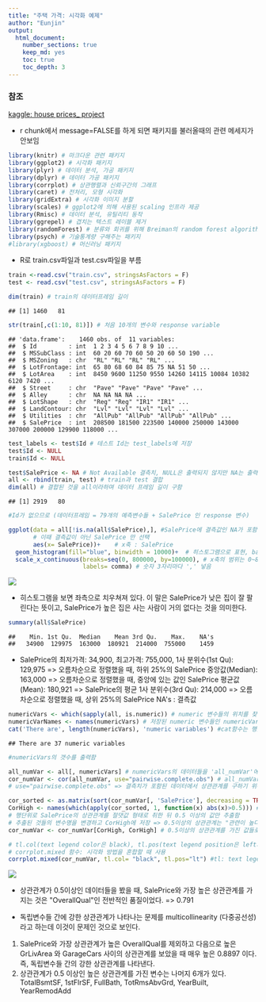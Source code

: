 ```yaml
---
title: "주택 가격: 시각화 예제"
author: "Eunjin"
output:
  html_document:
    number_sections: true
    keep_md: yes
    toc: true
    toc_depth: 3
---
```


### 참조
[kaggle: house prices_ project](https://www.kaggle.com/erikbruin/house-prices-lasso-xgboost-and-a-detailed-eda)


- r chunk에서 message=FALSE를 하게 되면 패키지를 불러올때의 관련 메세지가 안보임

```r
library(knitr) # 마크다운 관련 패키지
library(ggplot2) # 시각화 패키지
library(plyr) # 데이터 분석, 가공 패키지
library(dplyr) # 데이터 가공 패키지
library(corrplot) # 상관행렬과 신뢰구간의 그래프
library(caret) # 전처리, 모형 시각화
library(gridExtra) # 시각화 이미지 분할
library(scales) # ggplot2에 의해 사용된 scaling 인프라 제공
library(Rmisc) # 데이터 분석, 유틸리티 동작
library(ggrepel) # 겹치는 텍스트 레이블 제거
library(randomForest) # 분류와 회귀를 위해 Breiman의 random forest algorithm 구현
library(psych) # 기술통계량 구해주는 패키지
#library(xgboost) # 머신러닝 패키지
```

- R로 train.csv파일과 test.csv파일을 부름

```r
train <-read.csv("train.csv", stringsAsFactors = F)
test <- read.csv("test.csv", stringsAsFactors = F)
```


```r
dim(train) # train의 데이터프레임 길이
```

```
## [1] 1460   81
```

```r
str(train[,c(1:10, 81)]) # 처음 10개의 변수와 response variable
```

```
## 'data.frame':	1460 obs. of  11 variables:
##  $ Id         : int  1 2 3 4 5 6 7 8 9 10 ...
##  $ MSSubClass : int  60 20 60 70 60 50 20 60 50 190 ...
##  $ MSZoning   : chr  "RL" "RL" "RL" "RL" ...
##  $ LotFrontage: int  65 80 68 60 84 85 75 NA 51 50 ...
##  $ LotArea    : int  8450 9600 11250 9550 14260 14115 10084 10382 6120 7420 ...
##  $ Street     : chr  "Pave" "Pave" "Pave" "Pave" ...
##  $ Alley      : chr  NA NA NA NA ...
##  $ LotShape   : chr  "Reg" "Reg" "IR1" "IR1" ...
##  $ LandContour: chr  "Lvl" "Lvl" "Lvl" "Lvl" ...
##  $ Utilities  : chr  "AllPub" "AllPub" "AllPub" "AllPub" ...
##  $ SalePrice  : int  208500 181500 223500 140000 250000 143000 307000 200000 129900 118000 ...
```


```r
test_labels <- test$Id # 테스트 Id는 test_labels에 저장
test$Id <- NULL
train$Id <- NULL
```


```r
test$SalePrice <- NA # Not Available 결측치, NULL은 출력되지 않지만 NA는 출력됨
all <- rbind(train, test) # train과 test 결합
dim(all) # 결합된 것을 all이라하며 데이터 프레임 길이 구함
```

```
## [1] 2919   80
```

```r
#Id가 없으므로 (데이터프레임 = 79개의 예측변수들 + SalePrice 인 response 변수)
```


```r
ggplot(data = all[!is.na(all$SalePrice),], #SalePrice에 결측값인 NA가 포함되어있는지 확인함
       # 이때 결측값이 아닌 SalePrice 만 선택
       aes(x= SalePrice))+    # x축 : SalePrice
  geom_histogram(fill="blue", binwidth = 10000)+  # 히스토그램으로 표현, bar은 blue, bar의 두께는 10000으로 설정
  scale_x_continuous(breaks=seq(0, 800000, by=100000), # x축의 범위는 0~800000, 100000단위로 끊어줌
                     labels= comma) # 숫자 3자리마다 ',' 넣음
```

![](/hueman_images/mini_proj/unnamed-chunk-6-1.png)<!-- -->
- 히스토그램을 보면 좌측으로 치우쳐져 있다.
이 말은 SalePrice가 낮은 집이 잘 팔린다는 뜻이고, SalePrice가 높은 집은 사는 사람이 거의 없다는 것을 의미한다. 


```r
summary(all$SalePrice)
```

```
##    Min. 1st Qu.  Median    Mean 3rd Qu.    Max.    NA's 
##   34900  129975  163000  180921  214000  755000    1459
```
- SalePrice의 최저가격: 34,900, 최고가격: 755,000,
1사 분위수(1st Qu): 129,975 => 오름차순으로 정렬했을 때, 하위 25%의 SalePrice
중앙값(Median): 163,000 => 오름차순으로 정렬했을 때, 중앙에 있는 값인 SalePrice
평균값(Mean): 180,921 => SalePrice의 평균
1사 분위수(3rd Qu): 214,000 => 오름차순으로 정렬했을 때, 상위 25%의 SalePrice
NA's : 결측값


```r
numericVars <- which(sapply(all, is.numeric)) # numeric 변수들의 위치를 찾는데 그 결과를 벡터 또는 행렬로 반환
numericVarNames <- names(numericVars) # 저장된 numeric 변수들인 numericVars로 변수명 변경된 것을 Name벡터인 numericVarNames로 저장
cat('There are', length(numericVars), 'numeric variables') #cat함수는 행을 바꾸지 않음
```

```
## There are 37 numeric variables
```

```r
#numericVars의 갯수를 출력함

all_numVar <- all[, numericVars] # numericVars의 데이터들을 'all_numVar'에 저장 (numericVars는 그냥 벡터일뿐, 데이터프레임이 아님)
cor_numVar <- cor(all_numVar, use="pairwise.complete.obs") # all_numVar들의 상관관계를 저장
# use="pairwise.complete.obs" => 결측치가 포함된 데이터에서 상관관계를 구하기 위해 사용

cor_sorted <- as.matrix(sort(cor_numVar[, 'SalePrice'], decreasing = TRUE)) # SalePrice와의 상관관계만을 내림차순으로 정렬한 뒤 행렬로 변환한 것을 cor_sorted 행렬에 저장
CorHigh <- names(which(apply(cor_sorted, 1, function(x) abs(x)>0.5))) # 1:행, 2:열,  function(x) { abs (x)}
# 행단위로 SalePrice의 상관관계를 절댓값 형태로 취한 뒤 0.5 이상의 값만 추출함
# 추출된 것들의 변수명을 변경하고 CorHigh에 저장 => 0.5이상의 상관관계는 "관련이 높다"라는 의미
cor_numVar <- cor_numVar[CorHigh, CorHigh] # 0.5이상의 상관관계를 가진 값들로만 cor_numVar에 다시 저장

# tl.col(text legend color은 black), tl.pos(text legend position은 left와 top)
# corrplot.mixed 함수: 시각화 방법을 혼합할 때 사용
corrplot.mixed(cor_numVar, tl.col= "black", tl.pos="lt") #tl: text legend, cl: color legend
```

![](/hueman_images/mini_proj/unnamed-chunk-8-1.png)<!-- -->

- 상관관계가 0.5이상인 데이터들을 봤을 때, SalePrice와 가장 높은 상관관계를 가지는 것은 "OverallQual"인 전반적인 품질이었다. => 0.791

- 독립변수들 간에 강한 상관관계가 나타나는 문제를 multicollinearity (다중공선성)라고 하는데 이것이 문제인 것으로 보인다. 

1) SalePrice와 가장 상관관계가 높은 OverallQual를 제외하고 다음으로 높은 GrLivArea 와 GarageCars 사이의 상관관계를 보았을 때 매우 높은 0.8897 이다. 즉, 독립변수들 간의 강한 상관관계를 나타낸다. 
2) 상관관계가 0.5 이상인 높은 상관관계를 가진 변수는 나머지 6개가 있다.
TotalBsmtSF, 1stFlrSF, FullBath, TotRmsAbvGrd, YearBuilt, YearRemodAdd




